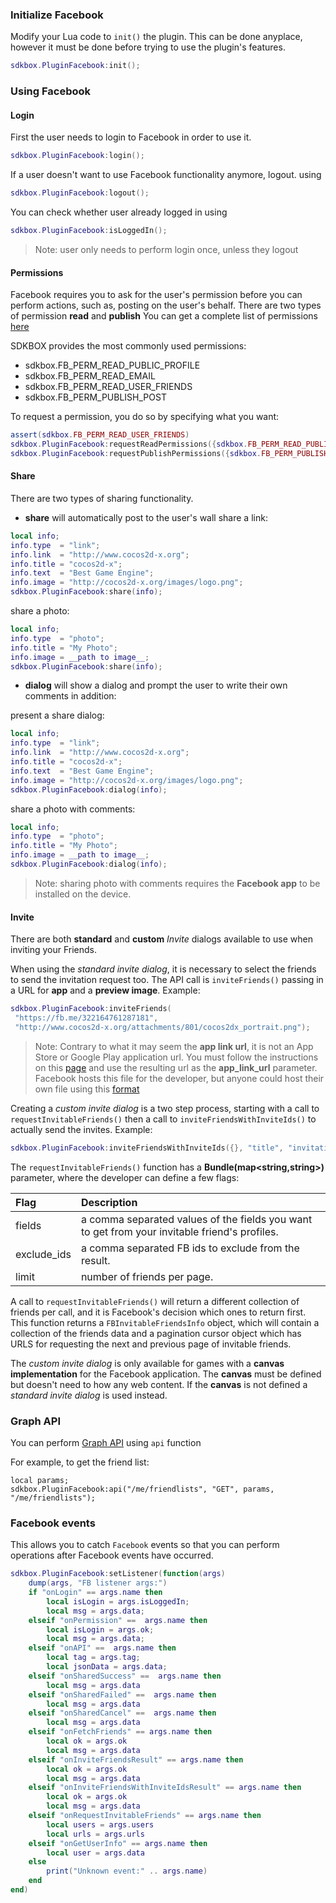 ### Initialize Facebook
Modify your Lua code to `init()` the plugin. This can be done anyplace, however it must be done before trying to use the plugin's features.
```lua
sdkbox.PluginFacebook:init();
```

### Using Facebook
#### Login
First the user needs to login to Facebook in order to use it.
```lua
sdkbox.PluginFacebook:login();
```
If a user doesn't want to use Facebook functionality anymore, logout. using
```lua
sdkbox.PluginFacebook:logout();
```
You can check whether user already logged in using
```lua
sdkbox.PluginFacebook:isLoggedIn();
```
> Note: user only needs to perform login once, unless they logout

#### Permissions
Facebook requires you to ask for the user's permission before you can perform actions, such as, posting on the user's behalf.
There are two types of permission __read__ and __publish__
You can get a complete list of permissions [here](https://developers.facebook.com/docs/facebook-login/permissions/v2.3#reference)

SDKBOX provides the most commonly used permissions:

* sdkbox.FB_PERM_READ_PUBLIC_PROFILE
* sdkbox.FB_PERM_READ_EMAIL
* sdkbox.FB_PERM_READ_USER_FRIENDS
* sdkbox.FB_PERM_PUBLISH_POST

To request a permission, you do so by specifying what you want:
```lua
assert(sdkbox.FB_PERM_READ_USER_FRIENDS)
sdkbox.PluginFacebook:requestReadPermissions({sdkbox.FB_PERM_READ_PUBLIC_PROFILE, sdkbox.FB_PERM_READ_USER_FRIENDS});
sdkbox.PluginFacebook:requestPublishPermissions({sdkbox.FB_PERM_PUBLISH_POST});
```

#### Share
There are two types of sharing functionality.

* __share__ will automatically post to the user's wall
share a link:
```lua
local info;
info.type  = "link";
info.link  = "http://www.cocos2d-x.org";
info.title = "cocos2d-x";
info.text  = "Best Game Engine";
info.image = "http://cocos2d-x.org/images/logo.png";
sdkbox.PluginFacebook:share(info);
```
share a photo:
```lua
local info;
info.type  = "photo";
info.title = "My Photo";
info.image = __path to image__;
sdkbox.PluginFacebook:share(info);
```
* __dialog__ will show a dialog and prompt the user to write their own comments in addition:

present a share dialog:
```lua
local info;
info.type  = "link";
info.link  = "http://www.cocos2d-x.org";
info.title = "cocos2d-x";
info.text  = "Best Game Engine";
info.image = "http://cocos2d-x.org/images/logo.png";
sdkbox.PluginFacebook:dialog(info);
```

share a photo with comments:
```lua
local info;
info.type  = "photo";
info.title = "My Photo";
info.image = __path to image__;
sdkbox.PluginFacebook:dialog(info);
```
 > Note: sharing photo with comments requires the __Facebook app__ to be installed on the device.

#### Invite
There are both __standard__ and __custom__ *Invite* dialogs available to use when inviting your Friends.

When using the *standard invite dialog*, it is necessary to select the friends to send the invitation request too. The API call is `inviteFriends()` passing in a URL for __app__ and a __preview image__. Example:
```lua
sdkbox.PluginFacebook:inviteFriends(
 "https://fb.me/322164761287181",
 "http://www.cocos2d-x.org/attachments/801/cocos2dx_portrait.png");
```

  > Note: Contrary to what it may seem the __app link url__, it is not an App Store or Google Play application url. You must follow the instructions on this [page](https://developers.facebook.com/quickstarts/?platform=app-links-host)  and use the resulting url as the __app_link_url__ parameter. Facebook hosts this file for the developer, but anyone could host their own file using this [format](https://developers.facebook.com/docs/app-invites/android#app_links)

Creating a *custom invite dialog* is a two step process, starting with a call to `requestInvitableFriends()` then a call to `inviteFriendsWithInviteIds()` to actually send the invites. Example:
```lua
sdkbox.PluginFacebook:inviteFriendsWithInviteIds({}, "title", "invitation text");
```

The `requestInvitableFriends()` function has a __Bundle(map<string,string>)__ parameter, where the developer can define a few flags:

| Flag  | Description  |
| :---- | :---------------|
| fields | a comma separated values of the fields you want to get from your invitable friend's profiles. |
| exclude_ids | a comma separated FB ids to exclude from the result. |
| limit | number of friends per page. |

A call to `requestInvitableFriends()` will return a different collection of friends per call, and it is Facebook's decision which ones to return first.
This function returns a `FBInvitableFriendsInfo` object, which will contain a collection of the friends data and a pagination cursor object which has URLS for requesting the next and previous page of invitable friends.

The *custom invite dialog* is only available for games with a __canvas implementation__ for the Facebook application. The __canvas__ must be defined but doesn't need to how any web content. If the __canvas__ is not defined a *standard invite dialog* is used instead.

### Graph API
You can perform [Graph API](https://developers.facebook.com/docs/graph-api/overview/) using `api` function

For example, to get the friend list:
```
local params;
sdkbox.PluginFacebook:api("/me/friendlists", "GET", params, "/me/friendlists");
```

### Facebook events
This allows you to catch `Facebook` events so that you can perform operations after Facebook events have occurred.

```lua
sdkbox.PluginFacebook:setListener(function(args)
    dump(args, "FB listener args:")
    if "onLogin" == args.name then
        local isLogin = args.isLoggedIn;
        local msg = args.data;
    elseif "onPermission" ==  args.name then
        local isLogin = args.ok;
        local msg = args.data;
    elseif "onAPI" ==  args.name then
        local tag = args.tag;
        local jsonData = args.data;
    elseif "onSharedSuccess" ==  args.name then
        local msg = args.data
    elseif "onSharedFailed" ==  args.name then
        local msg = args.data
    elseif "onSharedCancel" ==  args.name then
        local msg = args.data
    elseif "onFetchFriends" == args.name then
        local ok = args.ok
        local msg = args.data
    elseif "onInviteFriendsResult" == args.name then
        local ok = args.ok
        local msg = args.data
    elseif "onInviteFriendsWithInviteIdsResult" == args.name then
        local ok = args.ok
        local msg = args.data
    elseif "onRequestInvitableFriends" == args.name then
        local users = args.users
        local urls = args.urls
    elseif "onGetUserInfo" == args.name then
        local user = args.data
    else
        print("Unknown event:" .. args.name)
    end
end)
```
